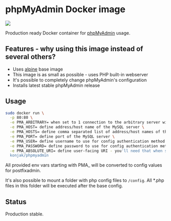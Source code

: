 # phpMyAdmin Docker image

[![](https://badge.imagelayers.io/konjak/phpmyadmin:latest.svg)](https://imagelayers.io/?images=konjak/phpmyadmin:latest)

Production ready Docker container for [phpMyAdmin](https://github.com/phpmyadmin/phpmyadmin) usage.

## Features - why using this image instead of several others?

- Uses [alpine](https://registry.hub.docker.com/_/alpine/) base image
- This image is as small as possible - uses PHP built-in webserver
- It's possible to completely change phpMyAdmin's configuration
- Installs latest stable phpMyAdmin release

## Usage

```bash
sudo docker run \
  -p 80:80 \
  -e PMA_ARBITRARY= when set to 1 connection to the arbitrary server will be allowed \
  -e PMA_HOST= define address/host name of the MySQL server \
  -e PMA_HOSTS= define comma separated list of address/host names of the MySQL servers \
  -e PMA_PORT= define port of the MySQL server \
  -e PMA_USER= define username to use for config authentication method \
  -e PMA_PASSWORD= define password to use for config authentication method \
  -e PMA_ABSOLUTE_URI= define user-facing URI - you'll need that when serving behind a proxy \
  konjak/phpmyadmin
```

All provided env vars starting with PMA\_ will be converted to config values for postfixadmin.

It's also possible to mount a folder with php config files to `/config`. All \*.php files in this folder will be executed after the base config.

## Status

Production stable.
